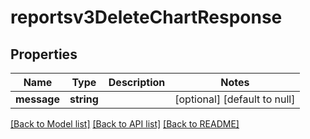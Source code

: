 # reportsv3DeleteChartResponse

## Properties
Name | Type | Description | Notes
------------ | ------------- | ------------- | -------------
**message** | **string** |  | [optional] [default to null]

[[Back to Model list]](../README.md#documentation-for-models) [[Back to API list]](../README.md#documentation-for-api-endpoints) [[Back to README]](../README.md)


